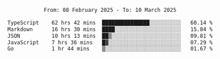 <div align="center">
<p style="text-align: center;">
<!--START_SECTION:waka-->

```txt
From: 08 February 2025 - To: 10 March 2025

TypeScript    62 hrs 42 mins  ███████████████░░░░░░░░░░   60.14 %
Markdown      16 hrs 30 mins  ████░░░░░░░░░░░░░░░░░░░░░   15.84 %
JSON          10 hrs 13 mins  ██▒░░░░░░░░░░░░░░░░░░░░░░   09.81 %
JavaScript    7 hrs 36 mins   █▓░░░░░░░░░░░░░░░░░░░░░░░   07.29 %
Go            1 hr 44 mins    ▒░░░░░░░░░░░░░░░░░░░░░░░░   01.67 %
```

<!--END_SECTION:waka-->
</p>
</div>
